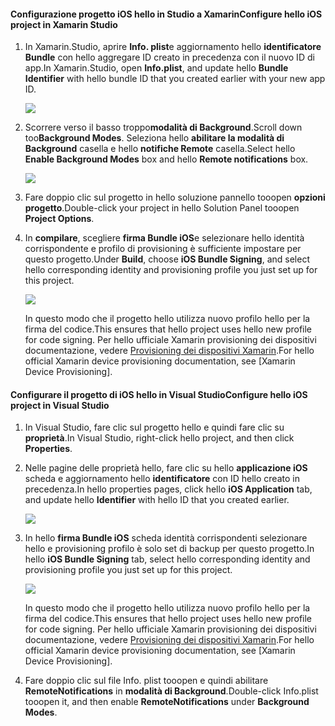 #### <a name="configure-hello-ios-project-in-xamarin-studio"></a><span data-ttu-id="12afe-101">Configurazione progetto iOS hello in Studio a Xamarin</span><span class="sxs-lookup"><span data-stu-id="12afe-101">Configure hello iOS project in Xamarin Studio</span></span>
1. <span data-ttu-id="12afe-102">In Xamarin.Studio, aprire **Info. plist**e aggiornamento hello **identificatore Bundle** con hello aggregare ID creato in precedenza con il nuovo ID di app.</span><span class="sxs-lookup"><span data-stu-id="12afe-102">In Xamarin.Studio, open **Info.plist**, and update hello **Bundle Identifier** with hello bundle ID that you created earlier with your new app ID.</span></span>

    ![](./media/app-service-mobile-xamarin-ios-configure-project/mobile-services-ios-push-21.png)
2. <span data-ttu-id="12afe-103">Scorrere verso il basso troppo**modalità di Background**.</span><span class="sxs-lookup"><span data-stu-id="12afe-103">Scroll down too**Background Modes**.</span></span> <span data-ttu-id="12afe-104">Seleziona hello **abilitare la modalità di Background** casella e hello **notifiche Remote** casella.</span><span class="sxs-lookup"><span data-stu-id="12afe-104">Select hello **Enable Background Modes** box and hello **Remote notifications** box.</span></span>

    ![](./media/app-service-mobile-xamarin-ios-configure-project/mobile-services-ios-push-22.png)
3. <span data-ttu-id="12afe-105">Fare doppio clic sul progetto in hello soluzione pannello tooopen **opzioni progetto**.</span><span class="sxs-lookup"><span data-stu-id="12afe-105">Double-click your project in hello Solution Panel tooopen **Project Options**.</span></span>
4. <span data-ttu-id="12afe-106">In **compilare**, scegliere **firma Bundle iOS**e selezionare hello identità corrispondente e profilo di provisioning è sufficiente impostare per questo progetto.</span><span class="sxs-lookup"><span data-stu-id="12afe-106">Under **Build**, choose **iOS Bundle Signing**, and select hello corresponding identity and provisioning profile you just set up for this project.</span></span>

   ![](./media/app-service-mobile-xamarin-ios-configure-project/mobile-services-ios-push-20.png)

   <span data-ttu-id="12afe-107">In questo modo che il progetto hello utilizza nuovo profilo hello per la firma del codice.</span><span class="sxs-lookup"><span data-stu-id="12afe-107">This ensures that hello project uses hello new profile for code signing.</span></span> <span data-ttu-id="12afe-108">Per hello ufficiale Xamarin provisioning dei dispositivi documentazione, vedere [Provisioning dei dispositivi Xamarin].</span><span class="sxs-lookup"><span data-stu-id="12afe-108">For hello official Xamarin device provisioning documentation, see [Xamarin Device Provisioning].</span></span>

#### <a name="configure-hello-ios-project-in-visual-studio"></a><span data-ttu-id="12afe-109">Configurare il progetto di iOS hello in Visual Studio</span><span class="sxs-lookup"><span data-stu-id="12afe-109">Configure hello iOS project in Visual Studio</span></span>
1. <span data-ttu-id="12afe-110">In Visual Studio, fare clic sul progetto hello e quindi fare clic su **proprietà**.</span><span class="sxs-lookup"><span data-stu-id="12afe-110">In Visual Studio, right-click hello project, and then click **Properties**.</span></span>
2. <span data-ttu-id="12afe-111">Nelle pagine delle proprietà hello, fare clic su hello **applicazione iOS** scheda e aggiornamento hello **identificatore** con ID hello creato in precedenza.</span><span class="sxs-lookup"><span data-stu-id="12afe-111">In hello properties pages, click hello **iOS Application** tab, and update hello **Identifier** with hello ID that you created earlier.</span></span>

    ![](./media/app-service-mobile-xamarin-ios-configure-project/mobile-services-ios-push-23.png)
3. <span data-ttu-id="12afe-112">In hello **firma Bundle iOS** scheda identità corrispondenti selezionare hello e provisioning profilo è solo set di backup per questo progetto.</span><span class="sxs-lookup"><span data-stu-id="12afe-112">In hello **iOS Bundle Signing** tab, select hello corresponding identity and provisioning profile you just set up for this project.</span></span>

    ![](./media/app-service-mobile-xamarin-ios-configure-project/mobile-services-ios-push-24.png)

    <span data-ttu-id="12afe-113">In questo modo che il progetto hello utilizza nuovo profilo hello per la firma del codice.</span><span class="sxs-lookup"><span data-stu-id="12afe-113">This ensures that hello project uses hello new profile for code signing.</span></span> <span data-ttu-id="12afe-114">Per hello ufficiale Xamarin provisioning dei dispositivi documentazione, vedere [Provisioning dei dispositivi Xamarin].</span><span class="sxs-lookup"><span data-stu-id="12afe-114">For hello official Xamarin device provisioning documentation, see [Xamarin Device Provisioning].</span></span>
4. <span data-ttu-id="12afe-115">Fare doppio clic sul file Info. plist tooopen e quindi abilitare **RemoteNotifications** in **modalità di Background**.</span><span class="sxs-lookup"><span data-stu-id="12afe-115">Double-click Info.plist tooopen it, and then enable **RemoteNotifications** under **Background Modes**.</span></span>

[Provisioning dei dispositivi Xamarin]: http://developer.xamarin.com/guides/ios/getting_started/installation/device_provisioning/
